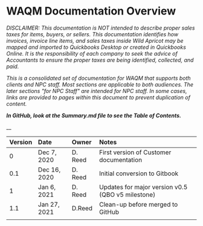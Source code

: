 # WAQM Documentation Overview

_DISCLAIMER: This documentation is NOT intended to describe proper sales taxes for items, buyers, or sellers. This documentation identifies how invoices, invoice line items, and sales taxes inside Wild Apricot may be mapped and imported to Quickbooks Desktop or created in Quickbooks Online. It is the responsibility of each company to seek the advice of Accountants to ensure the proper taxes are being identified, collected, and paid._ 

_This is a consolidated set of documentation for WAQM that supports both clients and NPC staff.   Most sections are applicable to both audiences.   The later sections "for NPC Staff" are intended for NPC staff.   In some cases, links are provided to pages within this document to prevent duplication of content._

_**In GitHub, look at the Summary.md file to see the Table of Contents.**_

 __

| **Version** | **Date** | **Owner** | **Notes** |
| :--- | :--- | :--- | :--- |
| 0 | Dec 7, 2020 | D. Reed | First version of Customer documentation |
| 0.1 | Dec 16, 2020 | D. Reed | Initial conversion to Gitbook |
| 1 | Jan 6, 2021 | D. Reed | Updates for major version v0.5 \(QBO v5 milestone\) |
| 1.1 | Jan 27, 2021 | D.Reed | Clean-up before merged to GitHub |
|  |  |  |  |

## 

